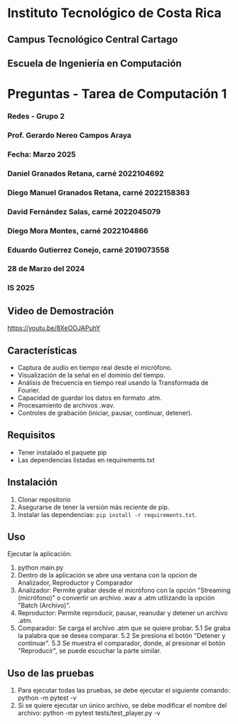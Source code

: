 # Instituto Tecnológico de Costa Rica

## Campus Tecnológico Central Cartago

## Escuela de Ingeniería en Computación

# Preguntas - Tarea de Computación 1

### Redes - Grupo 2

### Prof. Gerardo Nereo Campos Araya

### Fecha: Marzo 2025

### Daniel Granados Retana, carné 2022104692

### Diego Manuel Granados Retana, carné 2022158363

### David Fernández Salas, carné 2022045079

### Diego Mora Montes, carné 2022104866

### Eduardo Gutierrez Conejo, carné 2019073558

### 28 de Marzo del 2024

### IS 2025

## Video de Demostración

https://youtu.be/8XeOOJAPuhY

## Características

- Captura de audio en tiempo real desde el micrófono.
- Visualización de la señal en el dominio del tiempo.
- Análisis de frecuencia en tiempo real usando la Transformada de Fourier.
- Capacidad de guardar los datos en formato .atm.
- Procesamiento de archivos .wav.
- Controles de grabación (iniciar, pausar, continuar, detener).

## Requisitos

- Tener instalado el paquete pip
- Las dependencias listadas en requirements.txt

## Instalación

1. Clonar repositorio
2. Asegurarse de tener la versión más reciente de pip.
3. Instalar las dependencias: `pip install -r requirements.txt`.

## Uso

Ejecutar la aplicación:

1. python main.py
2. Dentro de la aplicación se abre una ventana con la opcion de Analizador, Reproductor y Comparador
3. Analizador: Permite grabar desde el micrófono con la opción "Streaming (micrófono)" o convertir un archivo .wav a .atm utilizando la opción "Batch (Archivo)".
4. Reproductor: Permite reproducir, pausar, reanudar y detener un archivo .atm.
5. Comparador: Se carga el archivo .atm que se quiere probar.
   5.1 Se graba la palabra que se desea comparar.
   5.2 Se presiona el botón "Detener y continuar".
   5.3 Se muestra el comparador, donde, al presionar el botón "Reproducir", se puede escuchar la parte similar.

## Uso de las pruebas

1. Para ejecutar todas las pruebas, se debe ejecutar el siguiente comando: python -m pytest -v
2. Si se quiere ejecutar un único archivo, se debe modificar el nombre del archivo: python -m pytest tests/test_player.py -v
